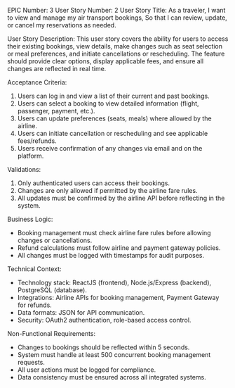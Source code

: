 EPIC Number: 3
User Story Number: 2
User Story Title: As a traveler, I want to view and manage my air transport bookings, So that I can review, update, or cancel my reservations as needed.

User Story Description: This user story covers the ability for users to access their existing bookings, view details, make changes such as seat selection or meal preferences, and initiate cancellations or rescheduling. The feature should provide clear options, display applicable fees, and ensure all changes are reflected in real time.

Acceptance Criteria:
1. Users can log in and view a list of their current and past bookings.
2. Users can select a booking to view detailed information (flight, passenger, payment, etc.).
3. Users can update preferences (seats, meals) where allowed by the airline.
4. Users can initiate cancellation or rescheduling and see applicable fees/refunds.
5. Users receive confirmation of any changes via email and on the platform.

Validations:
1. Only authenticated users can access their bookings.
2. Changes are only allowed if permitted by the airline fare rules.
3. All updates must be confirmed by the airline API before reflecting in the system.

Business Logic:
- Booking management must check airline fare rules before allowing changes or cancellations.
- Refund calculations must follow airline and payment gateway policies.
- All changes must be logged with timestamps for audit purposes.

Technical Context:
- Technology stack: ReactJS (frontend), Node.js/Express (backend), PostgreSQL (database).
- Integrations: Airline APIs for booking management, Payment Gateway for refunds.
- Data formats: JSON for API communication.
- Security: OAuth2 authentication, role-based access control.

Non-Functional Requirements:
- Changes to bookings should be reflected within 5 seconds.
- System must handle at least 500 concurrent booking management requests.
- All user actions must be logged for compliance.
- Data consistency must be ensured across all integrated systems.
